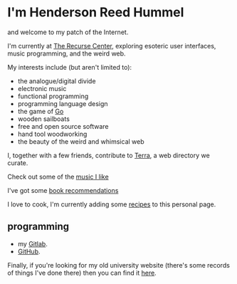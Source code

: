 # I'm Henderson Reed Hummel

and welcome to my patch of the Internet.

I'm currently at [The Recurse Center](https://recurse.com), exploring esoteric user interfaces, music programming, and the weird web.

My interests include (but aren't limited to):

* the analogue/digital divide
* electronic music
* functional programming
* programming language design
* the game of [Go](https://en.wikipedia.org/wiki/Go_(game))
* wooden sailboats
* free and open source software
* hand tool woodworking
* the beauty of the weird and whimsical web

I, together with a few friends, contribute to [Terra](https://terra.finzdani.net), a web directory we curate.

Check out some of the [music I like](/pages/music.html)

I've got some [book recommendations](/pages/books.html)

I love to cook, I'm currently adding some [recipes](/pages/recipes/) to this personal page.

## programming

- my [Gitlab](https://gitlab.com/hendersonreed). 
- [GitHub](https://github.com/hendersonreed).

Finally, if you're looking for my old university website (there's some records of things I've done there) then you can find it [here](/old-site/index.html).
